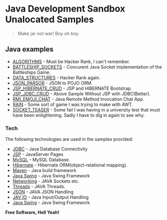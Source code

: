# Java Development Sandbox Unalocated Samples

> Make jar not war! Boy oh boy

## Java examples

- [ALGORITHMS](https://github.com/LeadShuriken/java-sandbox/tree/master/Algorithms) - Must be Hacker Rank, I can't remember.
- [BATTLESHIP_SOCKETS](https://github.com/LeadShuriken/java-sandbox/tree/master/BATTLESHIP_SOCKETS) - Concurent Java Socket implementation of the Battleships Game.
- [DATA_STRUCTURES](https://github.com/LeadShuriken/java-sandbox/tree/master/DATA_STRUCTURES) - Hacker Rank again.
- [JSON_PARSOR](https://github.com/LeadShuriken/java-sandbox/tree/master/JSON_PARSOR) - JSON to POJO ORM.
- [JSP_HIBERNATE_CRUD](https://github.com/LeadShuriken/java-sandbox/tree/master/JSP_HIBERNATE_CRUD) - JSP and HIBERNATE Bootstrap.
- [JSP_JDBC_CRUD](https://github.com/LeadShuriken/java-sandbox/tree/master/JSP_JDBC_CRUD) - Above Sample Without JSP with JDBC(Better).
- [RMI_EMOJI_CHAT](https://github.com/LeadShuriken/java-sandbox/tree/master/RMI_EMOJI_CHAT) - Java Remote Method Invocation Chat App.
- [RAIN](https://github.com/LeadShuriken/java-sandbox/blob/master/Rain/src/rain/Rain.java) - Some sort of game I was trying to make with AWT.
- [SOCKET_TEASER](https://github.com/LeadShuriken/java-sandbox/tree/master/SOCKET_TEASER) - Some fail I was having in a university test that must have been enlightening. Sadly I have to dig in again to see why.

### Tech

The following technologies are used in the samples provided:

* [JDBC](https://en.wikipedia.org/wiki/Java_Database_Connectivity) - Java Database Connectivity
* [JSP](https://en.wikipedia.org/wiki/JavaServer_Pages) - JavaServer Pages
* [MySQL](https://www.mysql.com/) - MySQL Database.
* [Hibernate](http://hibernate.org/) - Hibernate ORM(object-relational mapping).
* [Maven](https://maven.apache.org/what-is-maven.html) - Java build framework
* [Java Swing](https://en.wikipedia.org/wiki/Swing_(Java)) - Java Swing Framework
* [Networking](https://docs.oracle.com/javase/8/docs/technotes/guides/net/) - JAVA Sockets etc.
* [Threads](https://docs.oracle.com/javase/7/docs/api/java/lang/Thread.html) - JAVA Threads.
* [JSON](http://www.json.org/) - JAVA JSON Handling
* [JAV IO](https://docs.oracle.com/javase/7/docs/api/java/io/package-summary.html) - Java Input/Output Handling
* [Java Swing](https://en.wikipedia.org/wiki/Swing_(Java)) - Java Swing Framework

**Free Software, Hell Yeah!**
